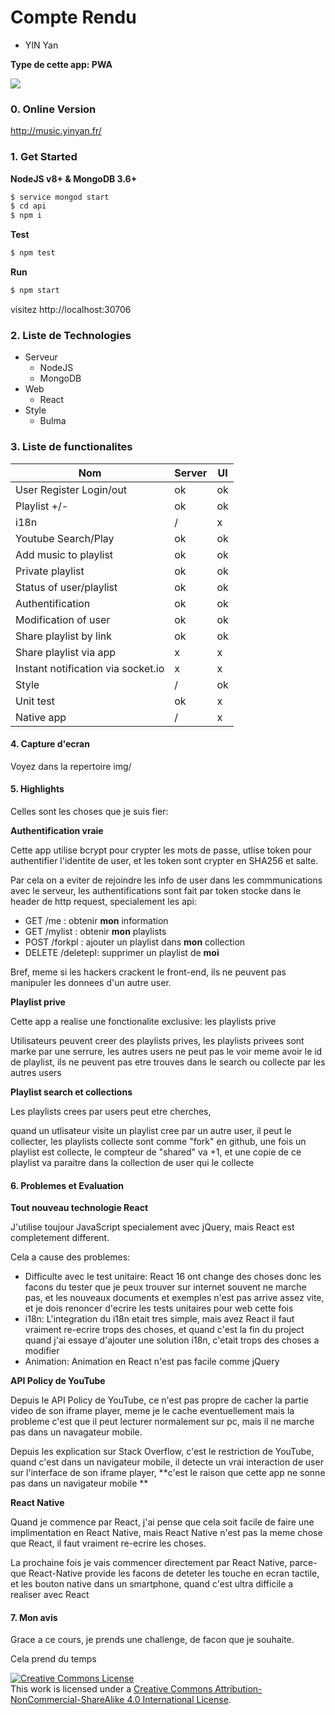 # Compte Rendu

- YIN Yan

**Type de cette app: PWA**

<div><img src="http://music.yinyan.fr/sma.jpg" /></div>

### 0. Online Version

http://music.yinyan.fr/

### 1. Get Started

**NodeJS v8+ & MongoDB 3.6+**

```bash
$ service mongod start
$ cd api
$ npm i
```

**Test**

```bash
$ npm test
```

**Run**

```bash
$ npm start
```

visitez http://localhost:30706

### 2. Liste de Technologies

- Serveur
  - NodeJS
  - MongoDB
- Web
  - React
- Style
  - Bulma

### 3. Liste de functionalites

| Nom                                | Server | UI   |
| ---------------------------------- | ------ | ---- |
| User Register Login/out            | ok     | ok   |
| Playlist +/-                       | ok     | ok   |
| i18n                               | /      | x    |
| Youtube Search/Play                | ok     | ok   |
| Add music to playlist              | ok     | ok   |
| Private playlist                   | ok     | ok   |
| Status of user/playlist            | ok     | ok   |
| Authentification                   | ok     | ok   |
| Modification of user               | ok     | ok   |
| Share playlist by link             | ok     | ok   |
| Share playlist via app             | x      | x    |
| Instant notification via socket.io | x      | x    |
| Style                              | /      | ok   |
| Unit test                          | ok     | x    |
| Native app                         | /      | x    |

#### 4. Capture d'ecran

Voyez dans la repertoire img/

#### 5. Highlights

Celles sont les choses que je suis fier:

**Authentification vraie**

Cette app utilise bcrypt pour crypter les mots de passe, utlise token pour authentifier l'identite de user, et les token sont crypter en SHA256 et salte.

Par cela on a eviter de rejoindre les info de user dans les commmunications avec le serveur, les authentifications sont fait par token stocke dans le header de http request, specialement les api:

- GET /me : obtenir **mon** information
- GET /mylist : obtenir **mon** playlists
- POST /forkpl : ajouter un playlist dans **mon** collection
- DELETE /deletepl: supprimer un playlist de **moi**

Bref, meme si les hackers crackent le front-end, ils ne peuvent pas manipuler les donnees d'un autre user.

**Playlist prive**

Cette app a realise une fonctionalite exclusive: les playlists prive 

Utilisateurs peuvent creer des playlists prives, les playlists privees sont marke par une serrure, les autres users ne peut pas le voir meme avoir le id de playlist, ils ne peuvent pas etre trouves dans le search ou collecte par les autres users

**Playlist search et collections**

Les playlists crees par users peut etre cherches,

quand un utlisateur visite un playlist cree par un autre user, il peut le collecter, les playlists collecte sont comme "fork" en github, une fois un playlist est collecte, le compteur de "shared" va +1, et une copie de ce playlist va paraitre dans la collection de user qui le collecte

#### 6. Problemes et Evaluation

**Tout nouveau technologie React**

J'utilise toujour JavaScript specialement avec jQuery, mais React est completement different.

Cela a cause des problemes:

- Difficulte avec le test unitaire: React 16 ont change des choses donc les facons du tester que je peux trouver sur internet souvent ne marche pas, et les nouveaux documents et exemples n'est pas arrive assez vite, et je dois renoncer d'ecrire les tests unitaires pour web cette fois
- i18n: L'integration du i18n etait tres simple, mais avez React il faut vraiment re-ecrire trops des choses, et quand c'est la fin du project quand j'ai essaye d'ajouter une solution i18n, c'etait trops des choses a modifier
- Animation: Animation en React n'est pas facile comme jQuery

**API Policy de YouTube**

Depuis le API Policy de YouTube, ce n'est pas propre de cacher la partie video de son iframe player, meme je le cache eventuellement mais la probleme c'est que il peut lecturer normalement sur pc, mais il ne marche pas dans un navagateur mobile.

Depuis les explication sur Stack Overflow, c'est le restriction de YouTube, quand c'est dans un navigateur mobile, il detecte un vrai interaction de user sur l'interface de son iframe player, **c'est le raison que cette app ne sonne pas dans un navigateur mobile **

**React Native**

Quand je commence par React, j'ai pense que cela soit facile de faire une implimentation en React Native, mais React Native n'est pas la meme chose que React, il faut vraiment re-ecrire les choses.

La prochaine fois je vais commencer directement par React Native, parce-que React-Native provide les facons de deteter les touche en ecran tactile, et les bouton native dans un smartphone, quand c'est ultra difficile a realiser avec React

#### 7. Mon avis

Grace a ce cours, je prends une challenge, de facon que je souhaite.

Cela prend du temps

<div><a rel="license" href="http://creativecommons.org/licenses/by-nc-sa/4.0/"><img alt="Creative Commons License" style="border-width:0" src="https://i.creativecommons.org/l/by-nc-sa/4.0/88x31.png" /></a><br />This work is licensed under a <a rel="license" href="http://creativecommons.org/licenses/by-nc-sa/4.0/">Creative Commons Attribution-NonCommercial-ShareAlike 4.0 International License</a>.</div>
